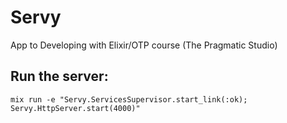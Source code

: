 # Servy

App to Developing with Elixir/OTP course (The Pragmatic Studio)

## Run the server:

```
mix run -e "Servy.ServicesSupervisor.start_link(:ok); Servy.HttpServer.start(4000)"
```
